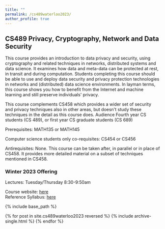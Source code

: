 ```yaml
---
title: ""
permalink: /cs489waterloo2023/
author_profile: true
---
```


<h2>CS489 Privacy, Cryptography, Network and Data Security</h2>

 This course provides an introduction to data privacy and security, using cryptography and related techniques in networks, distributed systems and data science. It examines how data and meta-data can be protected at rest, in transit and during computation. Students completing this course should be able to use and deploy data security and privacy protection technologies in networks and (distributed) data science environments. In layman terms, this course shows you how to benefit from the Internet and machine learning and still preserve individuals' privacy. 
 
 This course complements CS458 which provides a wider set of security and privacy techniques also in other areas, but doesn't study these techniques in the detail as this course does. Audience Fourth year CS students (CS 489), or first year CS graduate students (CS 689) 
 
 Prerequisites: MATH135 or MATH145
 
 Computer science students only co-requisites: CS454 or CS456 
 
 Antirequisites: None. This course can be taken after, in parallel or in place of CS458. It provides more detailed material on a subset of techniques mentioned in CS458.


<h3>Winter 2023 Offering</h3>
Lectures: Tuesday/Thursday 8:30-9:50am

Course website: [here](https://crysp.uwaterloo.ca/courses/data-sp/W23/)
</br>
Reference Syllabus: [here](https://bkacsmar.github.io/files/489syllabus.pdf)


{% include base_path %}

{% for post in site.cs489waterloo2023 reversed %}
  {% include archive-single.html %}
{% endfor %}
